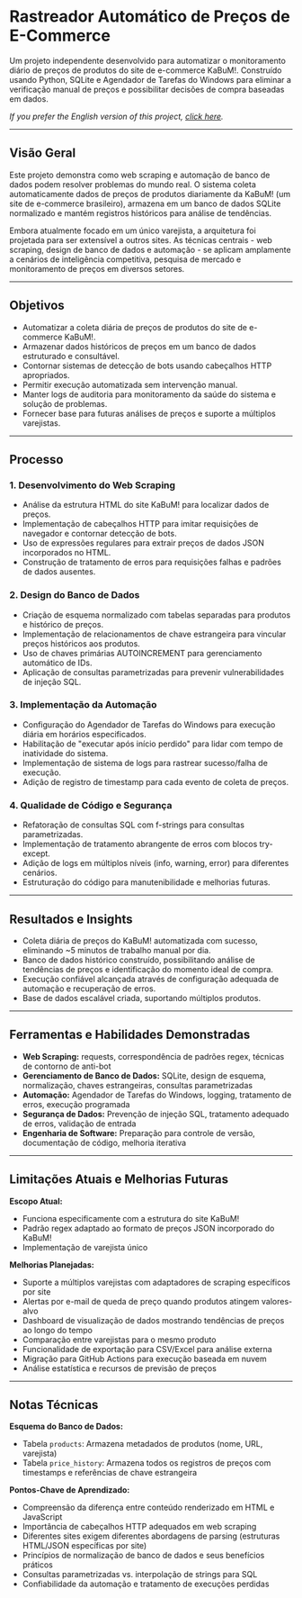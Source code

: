 # Rastreador Automático de Preços de E-Commerce
Um projeto independente desenvolvido para automatizar o monitoramento diário de preços de produtos do site de e-commerce KaBuM!. Construído usando Python, SQLite e Agendador de Tarefas do Windows para eliminar a verificação manual de preços e possibilitar decisões de compra baseadas em dados.

_If you prefer the English version of this project, [click here](https://github.com/luanfaraujo/modpack-comparison-en)._

---

## Visão Geral
Este projeto demonstra como web scraping e automação de banco de dados podem resolver problemas do mundo real. O sistema coleta automaticamente dados de preços de produtos diariamente da KaBuM! (um site de e-commerce brasileiro), armazena em um banco de dados SQLite normalizado e mantém registros históricos para análise de tendências.

Embora atualmente focado em um único varejista, a arquitetura foi projetada para ser extensível a outros sites. As técnicas centrais - web scraping, design de banco de dados e automação - se aplicam amplamente a cenários de inteligência competitiva, pesquisa de mercado e monitoramento de preços em diversos setores.

---

## Objetivos
- Automatizar a coleta diária de preços de produtos do site de e-commerce KaBuM!.
- Armazenar dados históricos de preços em um banco de dados estruturado e consultável.
- Contornar sistemas de detecção de bots usando cabeçalhos HTTP apropriados.
- Permitir execução automatizada sem intervenção manual.
- Manter logs de auditoria para monitoramento da saúde do sistema e solução de problemas.
- Fornecer base para futuras análises de preços e suporte a múltiplos varejistas.

---

## Processo

### 1. Desenvolvimento do Web Scraping
- Análise da estrutura HTML do site KaBuM! para localizar dados de preços.
- Implementação de cabeçalhos HTTP para imitar requisições de navegador e contornar detecção de bots.
- Uso de expressões regulares para extrair preços de dados JSON incorporados no HTML.
- Construção de tratamento de erros para requisições falhas e padrões de dados ausentes.

### 2. Design do Banco de Dados
- Criação de esquema normalizado com tabelas separadas para produtos e histórico de preços.
- Implementação de relacionamentos de chave estrangeira para vincular preços históricos aos produtos.
- Uso de chaves primárias AUTOINCREMENT para gerenciamento automático de IDs.
- Aplicação de consultas parametrizadas para prevenir vulnerabilidades de injeção SQL.

### 3. Implementação da Automação
- Configuração do Agendador de Tarefas do Windows para execução diária em horários especificados.
- Habilitação de "executar após início perdido" para lidar com tempo de inatividade do sistema.
- Implementação de sistema de logs para rastrear sucesso/falha de execução.
- Adição de registro de timestamp para cada evento de coleta de preços.

### 4. Qualidade de Código e Segurança
- Refatoração de consultas SQL com f-strings para consultas parametrizadas.
- Implementação de tratamento abrangente de erros com blocos try-except.
- Adição de logs em múltiplos níveis (info, warning, error) para diferentes cenários.
- Estruturação do código para manutenibilidade e melhorias futuras.

---

## Resultados e Insights
- Coleta diária de preços do KaBuM! automatizada com sucesso, eliminando ~5 minutos de trabalho manual por dia.
- Banco de dados histórico construído, possibilitando análise de tendências de preços e identificação do momento ideal de compra.
- Execução confiável alcançada através de configuração adequada de automação e recuperação de erros.
- Base de dados escalável criada, suportando múltiplos produtos.

---

## Ferramentas e Habilidades Demonstradas
- **Web Scraping:** requests, correspondência de padrões regex, técnicas de contorno de anti-bot
- **Gerenciamento de Banco de Dados:** SQLite, design de esquema, normalização, chaves estrangeiras, consultas parametrizadas
- **Automação:** Agendador de Tarefas do Windows, logging, tratamento de erros, execução programada
- **Segurança de Dados:** Prevenção de injeção SQL, tratamento adequado de erros, validação de entrada
- **Engenharia de Software:** Preparação para controle de versão, documentação de código, melhoria iterativa

---

## Limitações Atuais e Melhorias Futuras
**Escopo Atual:**
- Funciona especificamente com a estrutura do site KaBuM!
- Padrão regex adaptado ao formato de preços JSON incorporado do KaBuM!
- Implementação de varejista único

**Melhorias Planejadas:**
- Suporte a múltiplos varejistas com adaptadores de scraping específicos por site
- Alertas por e-mail de queda de preço quando produtos atingem valores-alvo
- Dashboard de visualização de dados mostrando tendências de preços ao longo do tempo
- Comparação entre varejistas para o mesmo produto
- Funcionalidade de exportação para CSV/Excel para análise externa
- Migração para GitHub Actions para execução baseada em nuvem
- Análise estatística e recursos de previsão de preços

---

## Notas Técnicas
**Esquema do Banco de Dados:**
- Tabela `products`: Armazena metadados de produtos (nome, URL, varejista)
- Tabela `price_history`: Armazena todos os registros de preços com timestamps e referências de chave estrangeira

**Pontos-Chave de Aprendizado:**
- Compreensão da diferença entre conteúdo renderizado em HTML e JavaScript
- Importância de cabeçalhos HTTP adequados em web scraping
- Diferentes sites exigem diferentes abordagens de parsing (estruturas HTML/JSON específicas por site)
- Princípios de normalização de banco de dados e seus benefícios práticos
- Consultas parametrizadas vs. interpolação de strings para SQL
- Confiabilidade da automação e tratamento de execuções perdidas
